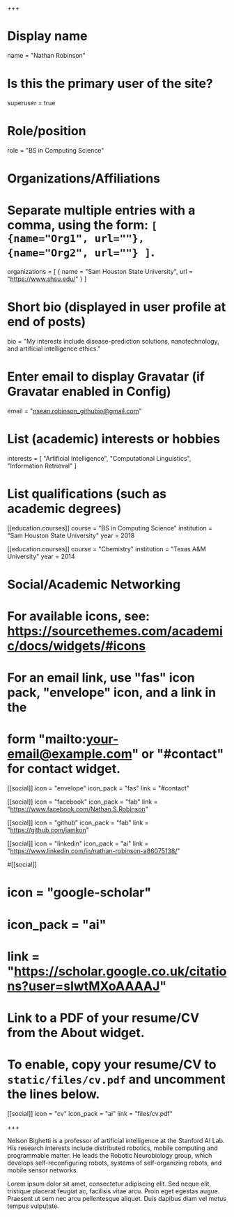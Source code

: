 +++
# Display name
name = "Nathan Robinson"

# Is this the primary user of the site?
superuser = true

# Role/position
role = "BS in Computing Science"

# Organizations/Affiliations
#   Separate multiple entries with a comma, using the form: `[ {name="Org1", url=""}, {name="Org2", url=""} ]`.
organizations = [ { name = "Sam Houston State University", url = "https://www.shsu.edu/" } ]

# Short bio (displayed in user profile at end of posts)
bio = "My interests include disease-prediction solutions, nanotechnology, and artificial intelligence ethics."

# Enter email to display Gravatar (if Gravatar enabled in Config)
email = "nsean.robinson_githubio@gmail.com"

# List (academic) interests or hobbies
interests = [
  "Artificial Intelligence",
  "Computational Linguistics",
  "Information Retrieval"
]

# List qualifications (such as academic degrees)
[[education.courses]]
  course = "BS in Computing Science"
  institution = "Sam Houston State University"
  year = 2018

[[education.courses]]
  course = "Chemistry"
  institution = "Texas A&M University"
  year = 2014

# Social/Academic Networking
# For available icons, see: https://sourcethemes.com/academic/docs/widgets/#icons
#   For an email link, use "fas" icon pack, "envelope" icon, and a link in the
#   form "mailto:your-email@example.com" or "#contact" for contact widget.

[[social]]
  icon = "envelope"
  icon_pack = "fas"
  link = "#contact"

[[social]]
  icon = "facebook"
  icon_pack = "fab"
  link = "https://www.facebook.com/Nathan.S.Robinson"

[[social]]
  icon = "github"
  icon_pack = "fab"
  link = "https://github.com/iamkon"

[[social]]
  icon = "linkedin"
  icon_pack = "ai"
  link = "https://www.linkedin.com/in/nathan-robinson-a86075138/"

#[[social]]
#  icon = "google-scholar"
#  icon_pack = "ai"
#  link = "https://scholar.google.co.uk/citations?user=sIwtMXoAAAAJ"

# Link to a PDF of your resume/CV from the About widget.
# To enable, copy your resume/CV to `static/files/cv.pdf` and uncomment the lines below.
[[social]]
  icon = "cv"
  icon_pack = "ai"
  link = "files/cv.pdf"

+++

Nelson Bighetti is a professor of artificial intelligence at the Stanford AI Lab. His research interests include distributed robotics, mobile computing and programmable matter. He leads the Robotic Neurobiology group, which develops self-reconfiguring robots, systems of self-organizing robots, and mobile sensor networks.

Lorem ipsum dolor sit amet, consectetur adipiscing elit. Sed neque elit, tristique placerat feugiat ac, facilisis vitae arcu. Proin eget egestas augue. Praesent ut sem nec arcu pellentesque aliquet. Duis dapibus diam vel metus tempus vulputate. 
